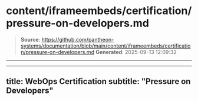 # content/iframeembeds/certification/pressure-on-developers.md

> **Source**: https://github.com/pantheon-systems/documentation/blob/main/content/iframeembeds/certification/pressure-on-developers.md
> **Generated**: 2025-09-13 12:09:32

---

---
title: WebOps Certification
subtitle: "Pressure on Developers"
---

<Partial file="certification-guide/pressure-on-developers.md" />
